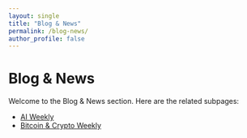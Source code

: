 ```yaml
---
layout: single
title: "Blog & News"
permalink: /blog-news/
author_profile: false
---
```


# Blog & News

Welcome to the Blog & News section. Here are the related subpages:

- [AI Weekly](/zoli-blog/ai-weekly/)
- [Bitcoin & Crypto Weekly](/zoli-blog//bitcoin-crypto-weekly/)

